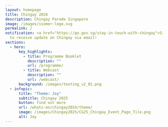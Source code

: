 ```yaml
---
layout: homepage
title: Chingay 2024
description: Chingay Parade Singapore
image: /images/isomer-logo.svg
permalink: /
notification: <a href="https://go.gov.sg/stay-in-touch-with-chingay">Sign Up</a>
  to receive update on Chingay via email!
sections:
  - hero:
      key_highlights:
        - title: Programme Booklet
          description: ""
          url: /programme/
        - title: Webcast
          description: ""
          url: /webcast/
      background: /images/testing_v2_01.png
  - infopic:
      title: "Theme: Joy"
      subtitle: Chingay 2025
      button: find out more
      url: /whats-on/chingay2024/theme/
      image: /images/Chingay2025/CG25_Chingay_Event_Page_Tile.png
      alt: Joy
---
```

